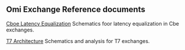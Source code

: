 ## Omi Exchange Reference documents

[Cboe Latency Equalization](https://github.com/Open-Markets-Initiative/omi-exchange-reference/blob/master/pdfs/cboe-latency.pdf) Schematics foor latency equalization in Cbe exchanges.

[T7 Architecture](https://github.com/Open-Markets-Initiative/omi-exchange-reference/blob/master/pdfs/T7-architecture.pdf) Schematics and analysis for T7 exchanges.
 